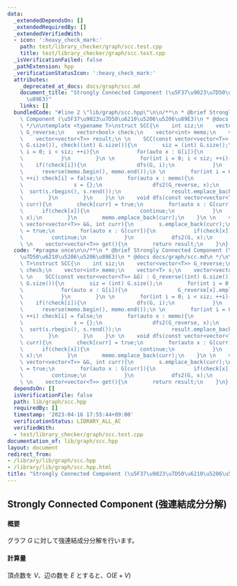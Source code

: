 ```yaml
---
data:
  _extendedDependsOn: []
  _extendedRequiredBy: []
  _extendedVerifiedWith:
  - icon: ':heavy_check_mark:'
    path: test/library_checker/graph/scc.test.cpp
    title: test/library_checker/graph/scc.test.cpp
  _isVerificationFailed: false
  _pathExtension: hpp
  _verificationStatusIcon: ':heavy_check_mark:'
  attributes:
    _deprecated_at_docs: docs/graph/scc.md
    document_title: "Strongly Connected Component (\u5F37\u9023\u7D50\u6210\u5206\u5206\
      \u89E3)"
    links: []
  bundledCode: "#line 2 \"lib/graph/scc.hpp\"\n\n/**\n * @brief Strongly Connected\
    \ Component (\u5F37\u9023\u7D50\u6210\u5206\u5206\u89E3)\n * @docs docs/graph/scc.md\n\
    \ */\n\ntemplate <typename T>\nstruct SCC{\n    int siz;\n    vector<vector<T>>\
    \ G_reverse;\n    vector<bool> check;\n    vector<int> memo;\n    vector<T> s;\n\
    \    vector<vector<T>> result;\n \n    SCC(const vector<vector<T>> &G) : G_reverse((int)\
    \ G.size()), check((int) G.size()){\n        siz = (int) G.size();\n        for(int\
    \ i = 0; i < siz; ++i){\n            for(auto x : G[i]){\n                G_reverse[x].emplace_back(i);\n\
    \            }\n        }\n \n        for(int i = 0; i < siz; ++i){\n        \
    \    if(!check[i]){\n                dfs(G, i);\n            }\n        }\n  \
    \      reverse(memo.begin(), memo.end());\n \n        for(int i = 0; i < siz;\
    \ ++i) check[i] = false;\n        for(auto x : memo){\n            if(!check[x]){\n\
    \                s = {};\n                dfs2(G_reverse, x);\n              \
    \  sort(s.rbegin(), s.rend());\n                result.emplace_back(s);\n    \
    \        }\n        }\n    }\n \n    void dfs(const vector<vector<T>> &G, int\
    \ curr){\n        check[curr] = true;\n        for(auto x : G[curr]){\n      \
    \      if(check[x]){\n                continue;\n            }\n            dfs(G,\
    \ x);\n        }\n        memo.emplace_back(curr);\n    }\n \n    void dfs2(const\
    \ vector<vector<T>> &G, int curr){\n        s.emplace_back(curr);\n        check[curr]\
    \ = true;\n        for(auto x : G[curr]){\n            if(check[x]){\n       \
    \         continue;\n            }\n            dfs2(G, x);\n        }\n    }\n\
    \ \n    vector<vector<T>> get(){\n        return result;\n    }\n};\n"
  code: "#pragma once\n\n/**\n * @brief Strongly Connected Component (\u5F37\u9023\
    \u7D50\u6210\u5206\u5206\u89E3)\n * @docs docs/graph/scc.md\n */\n\ntemplate <typename\
    \ T>\nstruct SCC{\n    int siz;\n    vector<vector<T>> G_reverse;\n    vector<bool>\
    \ check;\n    vector<int> memo;\n    vector<T> s;\n    vector<vector<T>> result;\n\
    \ \n    SCC(const vector<vector<T>> &G) : G_reverse((int) G.size()), check((int)\
    \ G.size()){\n        siz = (int) G.size();\n        for(int i = 0; i < siz; ++i){\n\
    \            for(auto x : G[i]){\n                G_reverse[x].emplace_back(i);\n\
    \            }\n        }\n \n        for(int i = 0; i < siz; ++i){\n        \
    \    if(!check[i]){\n                dfs(G, i);\n            }\n        }\n  \
    \      reverse(memo.begin(), memo.end());\n \n        for(int i = 0; i < siz;\
    \ ++i) check[i] = false;\n        for(auto x : memo){\n            if(!check[x]){\n\
    \                s = {};\n                dfs2(G_reverse, x);\n              \
    \  sort(s.rbegin(), s.rend());\n                result.emplace_back(s);\n    \
    \        }\n        }\n    }\n \n    void dfs(const vector<vector<T>> &G, int\
    \ curr){\n        check[curr] = true;\n        for(auto x : G[curr]){\n      \
    \      if(check[x]){\n                continue;\n            }\n            dfs(G,\
    \ x);\n        }\n        memo.emplace_back(curr);\n    }\n \n    void dfs2(const\
    \ vector<vector<T>> &G, int curr){\n        s.emplace_back(curr);\n        check[curr]\
    \ = true;\n        for(auto x : G[curr]){\n            if(check[x]){\n       \
    \         continue;\n            }\n            dfs2(G, x);\n        }\n    }\n\
    \ \n    vector<vector<T>> get(){\n        return result;\n    }\n};"
  dependsOn: []
  isVerificationFile: false
  path: lib/graph/scc.hpp
  requiredBy: []
  timestamp: '2023-04-16 17:55:44+09:00'
  verificationStatus: LIBRARY_ALL_AC
  verifiedWith:
  - test/library_checker/graph/scc.test.cpp
documentation_of: lib/graph/scc.hpp
layout: document
redirect_from:
- /library/lib/graph/scc.hpp
- /library/lib/graph/scc.hpp.html
title: "Strongly Connected Component (\u5F37\u9023\u7D50\u6210\u5206\u5206\u89E3)"
---
```

## Strongly Connected Component (強連結成分分解)

#### 概要

グラフ $G$ に対して強連結成分分解を行います。

#### 計算量

頂点数を $V$、辺の数を $E$ とすると、$\mathrm{O}(E + V)$